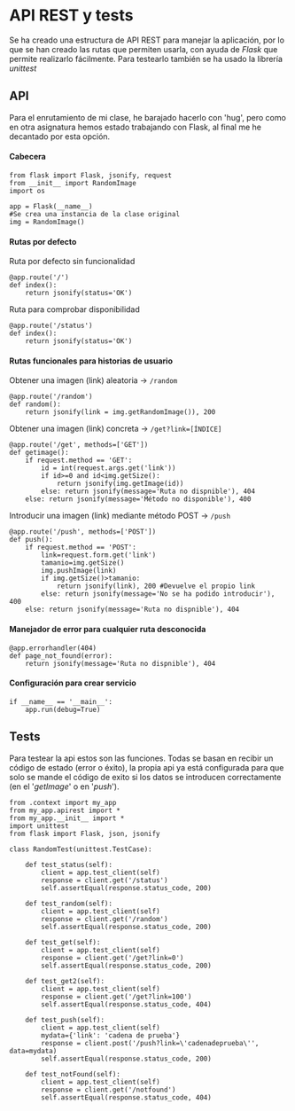 # API REST y tests

Se ha creado una estructura de API REST para manejar la aplicación, por lo que se han creado las rutas que permiten usarla, con ayuda de _Flask_ que permite realizarlo fácilmente. Para testearlo también se ha usado la librería _unittest_

## API
Para el enrutamiento de mi clase, he barajado hacerlo con 'hug', pero como en otra asignatura hemos estado trabajando con Flask, al final me he decantado por esta opción.

#### Cabecera
```
from flask import Flask, jsonify, request
from __init__ import RandomImage
import os

app = Flask(__name__)
#Se crea una instancia de la clase original
img = RandomImage()
```
#### Rutas por defecto
Ruta por defecto sin funcionalidad
```
@app.route('/')
def index():
	return jsonify(status='OK')
```
Ruta para comprobar disponibilidad
```
@app.route('/status')
def index():
	return jsonify(status='OK')
```
#### Rutas funcionales para historias de usuario
Obtener una imagen (link) aleatoria -> `/random`
```
@app.route('/random')
def random():
	return jsonify(link = img.getRandomImage()), 200
```
Obtener una imagen (link) concreta  -> `/get?link=[ÍNDICE]`
```
@app.route('/get', methods=['GET'])
def getimage():
	if request.method == 'GET':
		id = int(request.args.get('link'))
		if id>=0 and id<img.getSize():
			return jsonify(img.getImage(id))
		else: return jsonify(message='Ruta no dispnible'), 404
	else: return jsonify(message='Método no disponible'), 400
```
Introducir una imagen (link) mediante método POST -> `/push`
```
@app.route('/push', methods=['POST'])
def push():
	if request.method == 'POST':
		link=request.form.get('link')
		tamanio=img.getSize()
		img.pushImage(link)
		if img.getSize()>tamanio:
			return jsonify(link), 200 #Devuelve el propio link
		else: return jsonify(message='No se ha podido introducir'), 400
	else: return jsonify(message='Ruta no dispnible'), 404
```
#### Manejador de error para cualquier ruta desconocida
```
@app.errorhandler(404)
def page_not_found(error):
	return jsonify(message='Ruta no dispnible'), 404
```
#### Configuración para crear servicio
```
if __name__ == '__main__':
 	app.run(debug=True)
```

## Tests
Para testear la api estos son las funciones. Todas se basan en recibir un código de estado (error o éxito), la propia api ya está configurada para que solo se mande el código de exito si los datos se introducen correctamente (en el '_getImage_' o en '_push_').
```
from .context import my_app
from my_app.apirest import *
from my_app.__init__ import *
import unittest
from flask import Flask, json, jsonify

class RandomTest(unittest.TestCase):

	def test_status(self):
		client = app.test_client(self)
		response = client.get('/status')
		self.assertEqual(response.status_code, 200)
		
	def test_random(self):
		client = app.test_client(self)
		response = client.get('/random')
		self.assertEqual(response.status_code, 200)

	def test_get(self):
		client = app.test_client(self)
		response = client.get('/get?link=0')
		self.assertEqual(response.status_code, 200)

	def test_get2(self):
		client = app.test_client(self)
		response = client.get('/get?link=100')
		self.assertEqual(response.status_code, 404)

	def test_push(self):
		client = app.test_client(self)
		mydata={'link': 'cadena de prueba'}
		response = client.post('/push?link=\'cadenadeprueba\'', data=mydata)
		self.assertEqual(response.status_code, 200)

	def test_notFound(self):
		client = app.test_client(self)
		response = client.get('/notfound')
		self.assertEqual(response.status_code, 404)
```